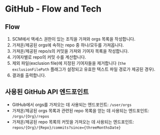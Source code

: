 # GitHub - Flow and Tech

## Flow <a href="#flow" id="flow"></a>

1. SCM에서 액세스 권한이 있는 조직을 가져와 orgs 목록을 작성합니다.
2. 가져온/제공된 orgs에 속하는 repo 중 하나/모두를 가져옵니다.
3. 가져온/제공된 repo/s의 커밋을 가져와 기여자 목록을 작성합니다.
4. 기여자별로 repo의 커밋 수를 계산합니다.
5. 제외 파일(exclusion file)에 지정된 기여자들을 제거합니다 (`the exclusionFilePath` 플래그가 설정되고 유효한 텍스트 파일 경로가 제공된 경우).
6. 결과를 출력합니다.

## 사용된 GitHub API 엔드포인트 <a href="#azure-api-endpoints-used" id="azure-api-endpoints-used"></a>

* GitHub에서 orgs를 가져오는 데 사용되는 엔드포인트: `/user/orgs`
* 가져온/제공된 orgs 목록과 관련된 repo 목록을 얻는 데 사용되는 엔드포인트: `/orgs/{Org}/repos`
* 가져온/제공된 repo 목록의 커밋을 가져오는 데 사용되는 엔드포인트: `repos/{Org}/{Repo}/commits?since={threeMonthsDate}`